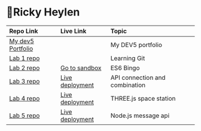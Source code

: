 # 👾Ricky Heylen

| Repo Link  | Live Link  | Topic |
|:-----------|:-----------|:-----------|
|[My dev5 Portfolio](https://github.com/Rix11-H/DEV5-myportfolio)| |My DEV5 portfolio|
| [Lab 1 repo](https://github.com/Rix11-H/DEV5-myportfolio/tree/main/lab1%20-%20git) |  | Learning Git|
|[Lab 2 repo](https://github.com/Rix11-H/DEV5-myportfolio/tree/main/lab2%20-%20bingo)| [Go to sandbox](https://codesandbox.io/s/bingo-rix-copy-nbpt3g?file=/js/bingo.js) | ES6 Bingo |
|[Lab 3 repo](https://github.com/Rix11-H/DEV5-LAB3)| [Live deployment](https://weather-application-rix11-h.vercel.app/) | API connection and combination |
|[Lab 4 repo](https://github.com/Rix11-H/DEV5-LAB4)| [Live deployment](https://rickys-space-station.vercel.app/) | THREE.js space station|
|[Lab 5 repo](https://github.com/Rix11-H/DEV5-LAB5)| [Live deployment](https://nodejs-chatapp-ricky.onrender.com/) | Node.js message api |

